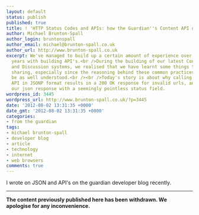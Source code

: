 ```yaml
---
layout: default
status: publish
published: true
title: ! 'HTTP Status Codes and APIs: how the Guardian''s Content API does it'
author: Michael Brunton-Spall
author_login: bruntonspall
author_email: michael@brunton-spall.co.uk
author_url: http://www.brunton-spall.co.uk
excerpt: We've managed to build up a certain amount of experience over the last few
  years with building API's.<br />During the building of our latest Content, Identity
  and Discussion systems, we realised that we have learnt some things that are worth
  sharing, especially since the reasoning behind these common practices might not
  be as well understood.<br /><br />Today's story is about why calling our Content
  API in JSONP format results in a 200 OK response for invalid urls, and why we littered
  our json response with a seemingly pointless status field.
wordpress_id: 3445
wordpress_url: http://www.brunton-spall.co.uk/?p=3445
date: '2012-08-02 13:31:35 +0000'
date_gmt: '2012-08-02 13:31:35 +0000'
categories:
- from the guardian
tags:
- michael brunton-spall
- developer blog
- article
- technology
- internet
- web browsers
comments: true
---
```

I wrote on JSON and API's on the guardian developer blog recently.

<hr />
<!-- GUARDIAN WATERMARK -->
<strong>The content previously published here has been withdrawn.  We apologise for any inconvenience.</strong>

<!-- END GUARDIAN WATERMARK -->

